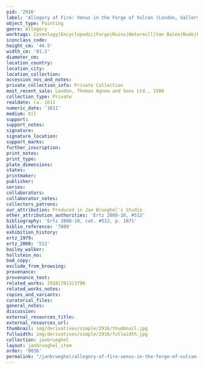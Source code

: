 ```yaml
---
pid: '2916'
label: 'Allegory of Fire: Venus in the Forge of Vulcan (London, Gallery Agnew)'
object_type: Painting
genre: Allegory
worktags: Cosmology|Encyclopedic|Forge|Ruins|Watermill|Van Balen|Nude|Putti|Landscape|Armor
iconclass_code:
height_cm: '44.5'
width_cm: '81.2'
diameter_cm:
location_country:
location_city:
location_collection:
accession_nos_and_notes:
private_collection_info: Private Collection
most_recent_sale: London, Thomas Agnew and Sons Ltd., 1980
collection_type: Private
realdate: ca. 1611
numeric_date: '1611'
medium: Oil
support:
support_notes:
signature:
signature_location:
support_marks:
further_inscription:
print_notes:
print_type:
plate_dimensions:
states:
printmaker:
publisher:
series:
collaborators:
collaborator_notes:
collectors_patrons:
our_attribution: Produced in Jan Brueghel's Studio
other_attribution_authorities: 'Ertz 2008-10, #512'
bibliography: 'Ertz 2008-10, cat. #512, p. 1071'
biblio_reference: '7809'
exhibition_history:
ertz_1979:
ertz_2008: '512'
bailey_walker:
hollstein_no:
bad_copy:
exclude_from_browsing:
provenance:
provenance_text:
related_works: 2918|2913|3796
related_works_notes:
copies_and_variants:
curatorial_files:
general_notes:
discussion:
external_resources_title:
external_resources_url:
thumbnail: img/derivatives/simple/2916/thumbnail.jpg
fullwidth: img/derivatives/simple/2916/fullwidth.jpg
collection: janbrueghel
layout: janbrueghel_item
order: '0036'
permalink: "/janbrueghel/allegory-of-fire-venus-in-the-forge-of-vulcan-london-gallery-agnew"
---
```

